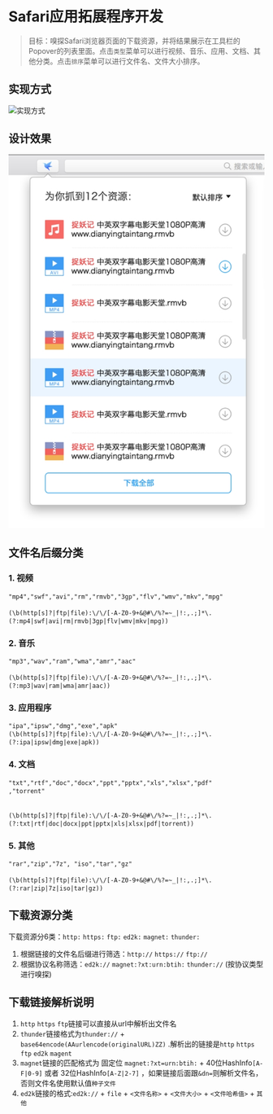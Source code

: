 # Safari应用拓展程序开发

> 目标：嗅探Safari浏览器页面的下载资源，并将结果展示在工具栏的Popover的列表里面。点击`类型`菜单可以进行视频、音乐、应用、文档、其他分类。点击`排序`菜单可以进行文件名、文件大小排序。

## 实现方式
![实现方式](images/workflow.png)

## 设计效果

![preview](images/preview.jpg)



## 文件名后缀分类

### 1. 视频

```
"mp4","swf","avi","rm","rmvb","3gp","flv","wmv","mkv","mpg"

(\b(http[s]?|ftp|file):\/\/[-A-Z0-9+&@#\/%?=~_|!:,.;]*\.(?:mp4|swf|avi|rm|rmvb|3gp|flv|wmv|mkv|mpg))
```

### 2. 音乐

```
"mp3","wav","ram","wma","amr","aac"

(\b(http[s]?|ftp|file):\/\/[-A-Z0-9+&@#\/%?=~_|!:,.;]*\.(?:mp3|wav|ram|wma|amr|aac))

```

### 3. 应用程序

```
"ipa","ipsw","dmg","exe","apk"
(\b(http[s]?|ftp|file):\/\/[-A-Z0-9+&@#\/%?=~_|!:,.;]*\.(?:ipa|ipsw|dmg|exe|apk))

```

### 4. 文档

```
"txt","rtf","doc","docx","ppt","pptx","xls","xlsx","pdf"
,"torrent"


(\b(http[s]?|ftp|file):\/\/[-A-Z0-9+&@#\/%?=~_|!:,.;]*\.(?:txt|rtf|doc|docx|ppt|pptx|xls|xlsx|pdf|torrent))

```

### 5. 其他
```
"rar","zip","7z", "iso","tar","gz"

(\b(http[s]?|ftp|file):\/\/[-A-Z0-9+&@#\/%?=~_|!:,.;]*\.(?:rar|zip|7z|iso|tar|gz))
```


## 下载资源分类
下载资源分6类：`http:` `https:` `ftp:` `ed2k:` `magnet:`  `thunder:`

1. 根据链接的文件名后缀进行筛选：`http://` `https://` `ftp://`
2. 根据协议名称筛选：`ed2k://`  `magnet:?xt:urn:btih:`  `thunder://` (按协议类型进行嗅探)


## 下载链接解析说明

1. `http` `https` `ftp`链接可以直接从url中解析出文件名
2. `thunder`链接格式为`thunder://` + `base64encode(AAurlencode(originalURL)ZZ)` .解析出的链接是`http` `https` `ftp` `ed2k` `magent`
3. `magnet`链接的匹配格式为 固定位 `magnet:?xt=urn:btih:` + 40位HashInfo`[A-F|0-9]` 或者 32位HashInfo`[A-Z|2-7]` ，如果链接后面跟`&dn=`则解析文件名，否则文件名使用默认值`种子文件`
4. `ed2k`链接的格式:`ed2k://` + `file` + `<文件名称>` + `<文件大小>` + `<文件哈希值>` + `其他`
